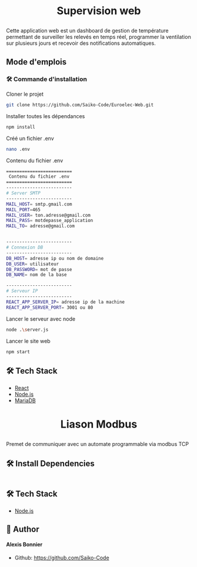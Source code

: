  # <p align="center">Supervision web</p>
       
Cette application web est un dashboard de gestion de température permettant de surveiller les relevés en temps réel, programmer la ventilation sur plusieurs jours et recevoir des notifications automatiques.

## Mode d'emplois

### 🛠️ Commande d'installation
Cloner le projet
```bash
git clone https://github.com/Saiko-Code/Euroelec-Web.git
```
Installer toutes les dépendances
```bash
npm install
```
Créé un fichier .env
```bash
nano .env
```
Contenu du fichier .env
```bash
=========================
 Contenu du fichier .env
=========================
-------------------------
# Server SMTP
-------------------------
MAIL_HOST= smtp.gmail.com
MAIL_PORT=465
MAIL_USER= ton.adresse@gmail.com
MAIL_PASS= motdepasse_application
MAIL_TO= adresse@gmail.com


-------------------------
# Connexion DB
-------------------------
DB_HOST= adresse ip ou nom de domaine
DB_USER= utilisateur
DB_PASSWORD= mot de passe 
DB_NAME= nom de la base

-------------------------
# Serveur IP
-------------------------
REACT_APP_SERVER_IP= adresse ip de la machine
REACT_APP_SERVER_PORT= 3001 ou 80 
```
Lancer le serveur avec node
```bash
node .\server.js
```
Lancer le site web
```bash
npm start
```
## 🛠️ Tech Stack
- [React](https://reactjs.org/)
- [Node.js](https://nodejs.org/fr)
- [MariaDB](https://mariadb.org)


# <p align="center">Liason Modbus</p>
  Premet de communiquer avec un automate programmable via modbus TCP

## 🛠️ Install Dependencies    
```bash

```
        
## 🛠️ Tech Stack
- [Node.js](https://nodejs.org/fr)
    
   
## 🙇 Author
#### Alexis Bonnier
- Github: https://github.com/Saiko-Code
         
    